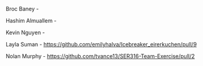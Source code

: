 Broc Baney - 

Hashim Almuallem - 

Kevin Nguyen -

Layla Suman - https://github.com/emilyhalva/Icebreaker_eirerkuchen/pull/9

Nolan Murphy - https://github.com/tvance13/SER316-Team-Exercise/pull/2  
